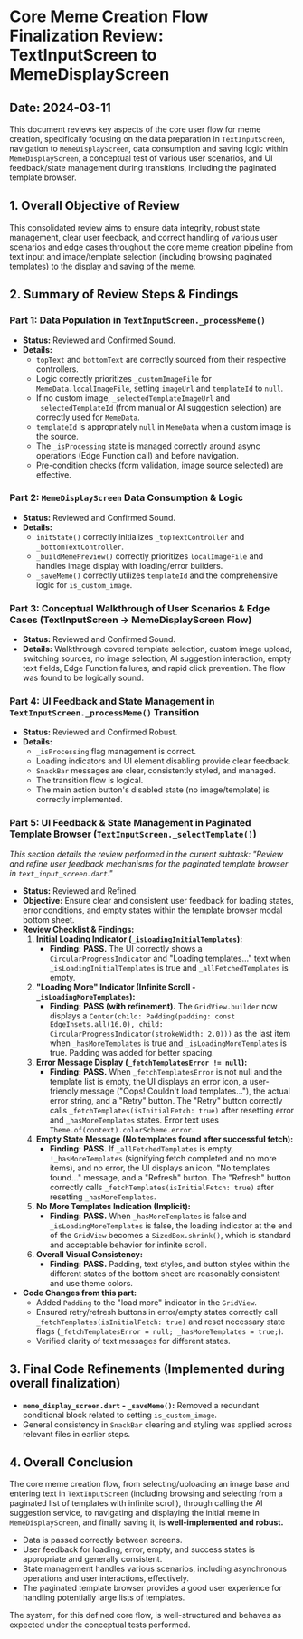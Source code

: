 # Core Meme Creation Flow Finalization Review: TextInputScreen to MemeDisplayScreen

## Date: 2024-03-11

This document reviews key aspects of the core user flow for meme creation, specifically focusing on the data preparation in `TextInputScreen`, navigation to `MemeDisplayScreen`, data consumption and saving logic within `MemeDisplayScreen`, a conceptual test of various user scenarios, and UI feedback/state management during transitions, including the paginated template browser.

## 1. Overall Objective of Review

This consolidated review aims to ensure data integrity, robust state management, clear user feedback, and correct handling of various user scenarios and edge cases throughout the core meme creation pipeline from text input and image/template selection (including browsing paginated templates) to the display and saving of the meme.

## 2. Summary of Review Steps & Findings

### Part 1: Data Population in `TextInputScreen._processMeme()`
*   **Status:** Reviewed and Confirmed Sound.
*   **Details:**
    *   `topText` and `bottomText` are correctly sourced from their respective controllers.
    *   Logic correctly prioritizes `_customImageFile` for `MemeData.localImageFile`, setting `imageUrl` and `templateId` to `null`.
    *   If no custom image, `_selectedTemplateImageUrl` and `_selectedTemplateId` (from manual or AI suggestion selection) are correctly used for `MemeData`.
    *   `templateId` is appropriately `null` in `MemeData` when a custom image is the source.
    *   The `_isProcessing` state is managed correctly around async operations (Edge Function call) and before navigation.
    *   Pre-condition checks (form validation, image source selected) are effective.

### Part 2: `MemeDisplayScreen` Data Consumption & Logic
*   **Status:** Reviewed and Confirmed Sound.
*   **Details:**
    *   `initState()` correctly initializes `_topTextController` and `_bottomTextController`.
    *   `_buildMemePreview()` correctly prioritizes `localImageFile` and handles image display with loading/error builders.
    *   `_saveMeme()` correctly utilizes `templateId` and the comprehensive logic for `is_custom_image`.

### Part 3: Conceptual Walkthrough of User Scenarios & Edge Cases (TextInputScreen -> MemeDisplayScreen Flow)
*   **Status:** Reviewed and Confirmed Sound.
*   **Details:** Walkthrough covered template selection, custom image upload, switching sources, no image selection, AI suggestion interaction, empty text fields, Edge Function failures, and rapid click prevention. The flow was found to be logically sound.

### Part 4: UI Feedback and State Management in `TextInputScreen._processMeme()` Transition
*   **Status:** Reviewed and Confirmed Robust.
*   **Details:**
    *   `_isProcessing` flag management is correct.
    *   Loading indicators and UI element disabling provide clear feedback.
    *   `SnackBar` messages are clear, consistently styled, and managed.
    *   The transition flow is logical.
    *   The main action button's disabled state (no image/template) is correctly implemented.

### Part 5: UI Feedback & State Management in Paginated Template Browser (`TextInputScreen._selectTemplate()`)
*This section details the review performed in the current subtask: "Review and refine user feedback mechanisms for the paginated template browser in `text_input_screen.dart`."*

*   **Status:** Reviewed and Refined.
*   **Objective:** Ensure clear and consistent user feedback for loading states, error conditions, and empty states within the template browser modal bottom sheet.
*   **Review Checklist & Findings:**
    1.  **Initial Loading Indicator (`_isLoadingInitialTemplates`):**
        *   **Finding:** **PASS.** The UI correctly shows a `CircularProgressIndicator` and "Loading templates..." text when `_isLoadingInitialTemplates` is true and `_allFetchedTemplates` is empty.
    2.  **"Loading More" Indicator (Infinite Scroll - `_isLoadingMoreTemplates`):**
        *   **Finding:** **PASS (with refinement).** The `GridView.builder` now displays a `Center(child: Padding(padding: const EdgeInsets.all(16.0), child: CircularProgressIndicator(strokeWidth: 2.0)))` as the last item when `_hasMoreTemplates` is true and `_isLoadingMoreTemplates` is true. Padding was added for better spacing.
    3.  **Error Message Display (`_fetchTemplatesError != null`):**
        *   **Finding:** **PASS.** When `_fetchTemplatesError` is not null and the template list is empty, the UI displays an error icon, a user-friendly message ("Oops! Couldn't load templates..."), the actual error string, and a "Retry" button. The "Retry" button correctly calls `_fetchTemplates(isInitialFetch: true)` after resetting error and `_hasMoreTemplates` states. Error text uses `Theme.of(context).colorScheme.error`.
    4.  **Empty State Message (No templates found after successful fetch):**
        *   **Finding:** **PASS.** If `_allFetchedTemplates` is empty, `!_hasMoreTemplates` (signifying fetch completed and no more items), and no error, the UI displays an icon, "No templates found..." message, and a "Refresh" button. The "Refresh" button correctly calls `_fetchTemplates(isInitialFetch: true)` after resetting `_hasMoreTemplates`.
    5.  **No More Templates Indication (Implicit):**
        *   **Finding:** **PASS.** When `_hasMoreTemplates` is false and `_isLoadingMoreTemplates` is false, the loading indicator at the end of the `GridView` becomes a `SizedBox.shrink()`, which is standard and acceptable behavior for infinite scroll.
    6.  **Overall Visual Consistency:**
        *   **Finding:** **PASS.** Padding, text styles, and button styles within the different states of the bottom sheet are reasonably consistent and use theme colors.
*   **Code Changes from this part:**
    *   Added `Padding` to the "load more" indicator in the `GridView`.
    *   Ensured retry/refresh buttons in error/empty states correctly call `_fetchTemplates(isInitialFetch: true)` and reset necessary state flags (`_fetchTemplatesError = null; _hasMoreTemplates = true;`).
    *   Verified clarity of text messages for different states.

## 3. Final Code Refinements (Implemented during overall finalization)

*   **`meme_display_screen.dart` - `_saveMeme()`:** Removed a redundant conditional block related to setting `is_custom_image`.
*   General consistency in `SnackBar` clearing and styling was applied across relevant files in earlier steps.

## 4. Overall Conclusion

The core meme creation flow, from selecting/uploading an image base and entering text in `TextInputScreen` (including browsing and selecting from a paginated list of templates with infinite scroll), through calling the AI suggestion service, to navigating and displaying the initial meme in `MemeDisplayScreen`, and finally saving it, is **well-implemented and robust.**
*   Data is passed correctly between screens.
*   User feedback for loading, error, empty, and success states is appropriate and generally consistent.
*   State management handles various scenarios, including asynchronous operations and user interactions, effectively.
*   The paginated template browser provides a good user experience for handling potentially large lists of templates.

The system, for this defined core flow, is well-structured and behaves as expected under the conceptual tests performed.

